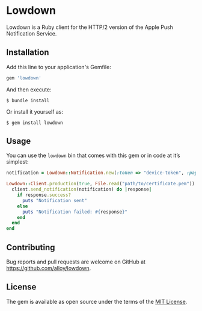 # Lowdown

Lowdown is a Ruby client for the HTTP/2 version of the Apple Push Notification Service.

## Installation

Add this line to your application's Gemfile:

```ruby
gem 'lowdown'
```

And then execute:

    $ bundle install

Or install it yourself as:

    $ gem install lowdown

## Usage

You can use the `lowdown` bin that comes with this gem or in code at it’s simplest:

```ruby
notification = Lowdown::Notification.new(:token => "device-token", :payload => { :alert => "Hello World!" })

Lowdown::Client.production(true, File.read("path/to/certificate.pem")).connect do |client|
  client.send_notification(notification) do |response|
    if response.success?
      puts "Notification sent"
    else
      puts "Notification failed: #{response}"
    end
  end
end
```

## Contributing

Bug reports and pull requests are welcome on GitHub at https://github.com/alloy/lowdown.

## License

The gem is available as open source under the terms of the [MIT License](http://opensource.org/licenses/MIT).

